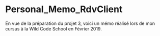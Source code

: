 # Personal_Memo_RdvClient

En vue de la préparation du projet 3, voici un mémo réalisé lors de mon cursus à la Wild Code School en Février 2019.
